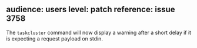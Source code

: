 audience: users
level: patch
reference: issue 3758
---
The `taskcluster` command will now display a warning after a short delay if it is expecting a request payload on stdin.
